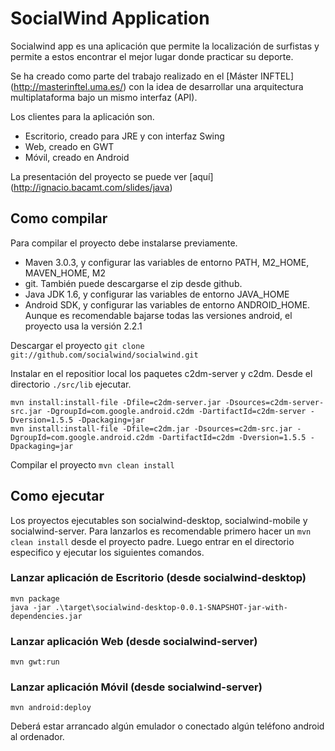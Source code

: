 SocialWind Application
======================

Socialwind app es una aplicación que permite la localización de surfistas y permite a estos 
encontrar el mejor lugar donde practicar su deporte.

Se ha creado como parte del trabajo realizado en el [Máster INFTEL] (http://masterinftel.uma.es/) 
con la idea de desarrollar una arquitectura multiplataforma bajo un mismo interfaz (API).

Los clientes para la aplicación son.

 * Escritorio, creado para JRE y con interfaz Swing
 * Web, creado en GWT
 * Móvil, creado en Android

La presentación del proyecto se puede ver [aquí] (http://ignacio.bacamt.com/slides/java)

Como compilar
----------------

Para compilar el proyecto debe instalarse previamente.

 * Maven 3.0.3, y configurar las variables de entorno PATH, M2_HOME, MAVEN_HOME, M2
 * git. También puede descargarse el zip desde github.
 * Java JDK 1.6, y configurar las variables de entorno JAVA_HOME
 * Android SDK, y configurar las variables de entorno ANDROID_HOME. Aunque es recomendable bajarse 
   todas las versiones android, el proyecto usa la versión 2.2.1

Descargar el proyecto `git clone git://github.com/socialwind/socialwind.git`

Instalar en el repositior local los paquetes c2dm-server y c2dm. Desde el directorio `./src/lib` 
ejecutar.

    mvn install:install-file -Dfile=c2dm-server.jar -Dsources=c2dm-server-src.jar -DgroupId=com.google.android.c2dm -DartifactId=c2dm-server -Dversion=1.5.5 -Dpackaging=jar
    mvn install:install-file -Dfile=c2dm.jar -Dsources=c2dm-src.jar -DgroupId=com.google.android.c2dm -DartifactId=c2dm -Dversion=1.5.5 -Dpackaging=jar

Compilar el proyecto `mvn clean install`

Como ejecutar
--

Los proyectos ejecutables son socialwind-desktop, socialwind-mobile y socialwind-server. Para 
lanzarlos es recomendable primero hacer un `mvn clean install` desde el proyecto padre. Luego entrar
 en el directorio especifico y ejecutar los siguientes comandos.

### Lanzar aplicación de Escritorio (desde socialwind-desktop)

    mvn package
    java -jar .\target\socialwind-desktop-0.0.1-SNAPSHOT-jar-with-dependencies.jar

### Lanzar aplicación Web (desde socialwind-server)

    mvn gwt:run

### Lanzar aplicación Móvil (desde socialwind-server)

    mvn android:deploy

Deberá estar arrancado algún emulador o conectado algún teléfono android al ordenador.
